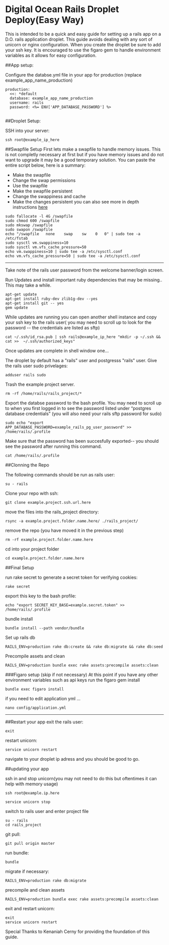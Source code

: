 # Digital Ocean Rails Droplet Deploy(Easy Way)

This is intended to be a quick and easy guide for setting up a rails app on a D.O. rails application droplet. This guide avoids dealing with any sort of unicorn or nginx configuration. When you create the droplet be sure to add your ssh key. 
It is encouraged to use the figaro gem to handle environment variables as it allows for easy configuration.

##App setup:

Configure the databse.yml file in your app for production (replace  example_app_name_production)


```
production:
  <<: *default
  database: example_app_name_production
  username: rails
  password: <%= ENV['APP_DATABASE_PASSWORD'] %>


```

##Droplet Setup:

SSH into your server: 

```
ssh root@example_ip_here
```

##Swapfile Setup
First lets make a swapfile to handle memory issues.
This is not completly necessary at first but if you have memory issues and do not want to upgrade it may be a good temporary solution. You can paste the entire script below, here is a summary:



* Make the swapfile
* Change the swap permissions
* Use the swapfile
* Make the swapfile persistent
* Change the swappiness and cache
* Make the changes persistent
 you can also see more in depth instructions [here](https://www.digitalocean.com/community/tutorials/how-to-add-swap-on-ubuntu-14-04)

```
sudo fallocate -l 4G /swapfile
sudo chmod 600 /swapfile
sudo mkswap /swapfile
sudo swapon /swapfile
echo "/swapfile   none    swap    sw    0   0" | sudo tee -a /etc/fstab
sudo sysctl vm.swappiness=10
sudo sysctl vm.vfs_cache_pressure=50
echo vm.swappiness=10 | sudo tee -a /etc/sysctl.conf
echo vm.vfs_cache_pressure=50 | sudo tee -a /etc/sysctl.conf
```


***
Take note of the rails user password from the welcome banner/login screen.

Run Updates and install important ruby dependencies that may be missing.. This may take a while.

```
apt-get update
apt-get install ruby-dev zlib1g-dev --yes
apt-get install git -- yes
gem update
```

While updates are running you can open another shell instance and copy your ssh key to the rails user( you may need to scroll up to look for the password -- the credentials are listed as sftp)

```
cat ~/.ssh/id_rsa.pub | ssh rails@example_ip_here "mkdir -p ~/.ssh && cat >>  ~/.ssh/authorized_keys"

```

Once updates are complete in shell window one... 

The droplet by default has a "rails" user and postgresss "rails" user. Give the rails user sudo privelages:

```
adduser rails sudo
```

Trash the example project server.

```
rm -rf /home/rails/rails_project/*
```

Export the databse password to the bash profile. You may need to scroll up to when you first logged in to see the password listed under “postgres database credentials” (you will also need your rails sftp password for sudo)

```
sudo echo "export APP_DATABASE_PASSWORD=example_rails_pg_user_password" >> /home/rails/.profile
```
Make sure that the password has been succesfully exported-- you should see the password after running this command.
```
cat /home/rails/.profile
```

##Clonning the Repo


The following commands should be run as rails user:

```
su - rails
```

Clone your repo with ssh:

```
git clone example.project.ssh.url.here
```

move the files into the rails_project directory:

```
rsync -a example.project.folder.name.here/ ./rails_project/
```

remove the repo (you have moved it in the previous step)


```
rm -rf example.project.folder.name.here
```

cd into your project folder

```
cd example.project.folder.name.here
```

##Final Setup

run rake secret to generate a secret token for verifying cookies:

```
rake secret
```

export this key to the bash profile:

```
echo "export SECRET_KEY_BASE=example.secret.token" >> /home/rails/.profile
```

bundle install
```
bundle install --path vendor/bundle
```

Set up rails db

```
RAILS_ENV=production rake db:create && rake db:migrate && rake db:seed
```

Precompile assets and clean

```
RAILS_ENV=production bundle exec rake assets:precompile assets:clean
```

###Figaro setup (skip if not necessary)
At this point if you have any other environment variables such as api keys run the figaro gem install
```
bundle exec figaro install
```
if you need to edit application yml ...
```
nano config/application.yml
```
***


##Restart your app
exit the rails user: 

```
exit
```

restart unicorn:

```
service unicorn restart
``` 

navigate to your droplet ip adress and you should be good to go.


##updating your app

ssh in and stop unicorn(you may not need to do this but oftentimes it can help with memory usage)

```
ssh root@example.ip.here
```

```
service unicorn stop
```

switch to rails user and enter project file

```
su - rails
cd rails_project
```

git pull:

```
git pull origin master
```

run bundle:

```
bundle
```

migrate if necessary:

```
RAILS_ENV=production rake db:migrate
```

precompile and clean assets

```
RAILS_ENV=production bundle exec rake assets:precompile assets:clean
```

exit and restart unicorn:

```
exit
service unicorn restart
```


Special Thanks to Kenaniah Cerny for providing the foundation of this guide.








